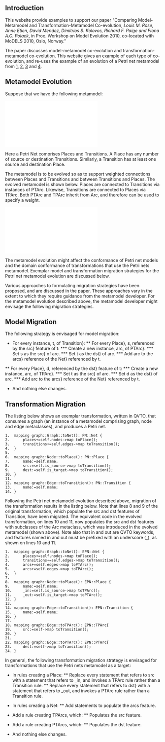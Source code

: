 ## Introduction

This website provide examples to support our paper "Comparing Model-Metamodel and Transformation-Metamodel Co-evolution, *Louis M. Rose, Anne Etien, David Mendez, Dimitrios S. Kolovos, Richard F. Paige and Fiona A.C. Polack*, in Proc. Workshop on Model Evolution 2010, co-located with MoDELS 2010, Oslo, Norway."

The paper discusses model-metamodel co-evolution and transformation-metamodel co-evolution. This website gives an example of each type of co-evolution, and re-uses the example of an evolution of a Petri net metamodel from [1][cicchetti], [2][garces], [3][rose] and [4][wachsmuth]. 

## Metamodel Evolution

Suppose that we have the following metamodel:

![Original Petri nets metamodel](raw/master/before.pdf)

Here a Petri Net comprises Places and Transitions. A Place has any number of source or destination Transitions. Similarly, a Transition has at least one source and destination Place. 

The metamodel is to be evolved so as to support weighted connections between Places and Transitions and between Transitions and Places. The evolved metamodel is shown below. Places are connected to Transitions via instances of PTArc. Likewise, Transitions are connected to Places via TPArc. Both PTArc and TPArc inherit from Arc, and therefore can be used to specify a weight.

![Evolved Petri nets metamodel](raw/master/after.pdf)

The metamodel evolution might affect the conformance of Petri net models and the domain conformance of transformations that use the Petri nets metamodel. Exemplar model and transformation migration strategies for the Petri net metamodel evolution are discussed below.

Various approaches to formulating migration strategies have been proposed, and are discussed in the paper. These approaches vary in the extent to which they require guidance from the metamodel developer. For the metamodel evolution described above, the metamodel developer might envisage the following migration strategies.


## Model Migration
The following strategy is envisaged for model migration:

* For every instance, t, of Transition}: 
** For every Place}, s, referenced by the src} feature of t: 
*** Create a new instance, arc, of PTArc}. 
*** Set s as the src} of arc. 
*** Set t as the dst} of arc. 
*** Add arc to the arcs} reference of the Net} referenced by t.

** For every Place}, d, referenced by the dst} feature of t: 
*** Create a new instance, arc, of TPArc}. 
*** Set t as the src} of arc. 
*** Set d as the dst} of arc. 
*** Add arc to the arcs} reference of the Net} referenced by t.

* And nothing else changes.


## Transformation Migration
The listing below shows an exemplar transformation, written in QVTO, that consumes a graph (an instance of a metamodel comprising graph, node and edge metaclasses), and produces a Petri net.

    1.  mapping graph::Graph::toNet(): PN::Net {
    2.  	places+=self.nodes->map toPlace();
    3.  	transitions+=self.edges->map toTransition();	
    4.  }
    5. 
    6.  mapping graph::Node::toPlace(): PN::Place {
    7.  	name:=self.name;
    8.  	src:=self.is_source->map toTransition();
    9.  	dest:=self.is_target->map toTransition();
    10. }
    11. 
    12. mapping graph::Edge::toTransition(): PN::Transition {
    13.     name:=self.name;
    14. }

Following the Petri net metamodel evolution described above, migration of the transformation results in the listing below. Note that lines 8 and 9 of the original transformation, which populate the src and dst features of Transition, have been migrated. The equivalent code in the evolved transformation, on lines 10 and 11, now populates the src and dst features with subclasses of the Arc metaclass, which was introduced in the evolved metamodel (shown above). Note also that in and out are QVTO keywords, and features named in and out must be prefixed with an underscore (\_), as shown on lines 10 and 11.

    1.  mapping graph::Graph::toNet(): EPN::Net {
    2.      places+=self.nodes->map toPlace();
    3.      transitions+=self.edges->map toTransition();
    4.      arcs+=self.edges->map toPTArc();
    5.      arcs+=self.edges->map toTPArc();
    6.  }
    7.
    8.  mapping graph::Node::toPlace(): EPN::Place {
    9.      name:=self.name;
    10.	    _in:=self.is_source->map toTPArc();
    11.	    _out:=self.is_target->map toPTArc();
    12. }
    13.
    14. mapping graph::Edge::toTransition(): EPN::Transition {
    15.     name:=self.name;
    16. }
    17. 
    18. mapping graph::Edge::toTPArc(): EPN::TPArc{
    19.     src:=self->map toTransition();
    20. }
    21.
    22. mapping graph::Edge::toPTArc(): EPN::PTArc{
    23.     dest:=self->map toTransition();
    24. }


In general, the following transformation migration strategy is envisaged for transformations that use the Petri nets metamodel as a target:

* In rules creating a Place: 
** Replace every statement that refers to src with a statement that refers to \_in, and invokes a TPArc rule rather than a Transition rule.
** Replace every statement that refers to dst} with a statement that refers to \_out, and invokes a PTArc rule rather than a Transition rule.

* In rules creating a Net: 
** Add statements to populate the arcs feature.

* Add a rule creating TPArcs, which:
** Populates the src feature. 

* Add a rule creating PTArcs, which:
** Populates the dst feature.

* And nothing else changes.
	

[cicchetti]: http://dx.doi.org/10.1109/EDOC.2008.44  "A. Cicchetti, D. DiRuscio, R. Eramo, and A.Pierantonio. Automating co-evolution in MDE. In Proc. EDOC, 2008."
[garces]: http://dx.doi.org/10.1007/978-3-642-02674-4_4  "K. Garces, F. Jouault, P. Cointe, and J. Bezivin. Managing model adaptation by precise detection of metamodel changes. In Proc. ECMDA-FA, 2009."
[rose]: http://dx.doi.org/10.1007/978-3-642-13688-7_13  "L.M. Rose, D.S. Kolovos, R.F. Paige, and F.A.C. Polack. Model migration with Epsilon Flock. In Proc. ICMT, 2010."
[wachsmuth]: http://dx.doi.org/10.1007/978-3-540-73589-2_28  "G. Wachsmuth, Metamodel Adaptation and Model Co-adaptation. In Proc. ECOOP, 2007"